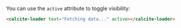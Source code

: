 You can use the `active` attribute to toggle visibility:

```html
<calcite-loader text="Fetching data..." active></calcite-loader>
```
